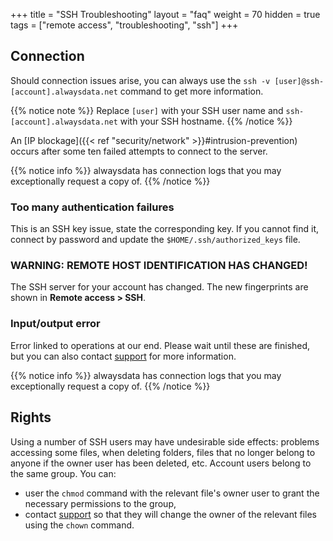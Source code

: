 +++
title = "SSH Troubleshooting"
layout = "faq"
weight = 70
hidden = true
tags = ["remote access", "troubleshooting", "ssh"]
+++

## Connection

Should connection issues arise, you can always use the `ssh -v [user]@ssh-[account].alwaysdata.net` command to get more information.

{{% notice note %}}
Replace `[user]` with your SSH user name and `ssh-[account].alwaysdata.net` with your SSH hostname.
{{% /notice %}}

An [IP blockage]({{< ref "security/network" >}}#intrusion-prevention) occurs after some ten failed attempts to connect to the server.

{{% notice info %}}
alwaysdata has connection logs that you may exceptionally request a copy of.
{{% /notice %}}

### Too many authentication failures

This is an SSH key issue, state the corresponding key. If you cannot find it, connect by password and update the `$HOME/.ssh/authorized_keys` file.

### WARNING: REMOTE HOST IDENTIFICATION HAS CHANGED!

The SSH server for your account has changed. The new fingerprints are shown in **Remote access > SSH**.

### Input/output error

Error linked to operations at our end. Please wait until these are finished, but you can also contact [support](https://admin.alwaysdata.com/support/add/) for more information.

{{% notice info %}}
alwaysdata has connection logs that you may exceptionally request a copy of.
{{% /notice %}}

## Rights

Using a number of SSH users may have undesirable side effects: problems accessing some files, when deleting folders, files that no longer belong to anyone if the owner user has been deleted, etc. Account users belong to the same group. You can:

- user the `chmod` command with the relevant file's owner user to grant the necessary permissions to the group,
- contact [support](https://admin.alwaysdata.com/support/add/) so that they will change the owner of the relevant files using the `chown` command.
